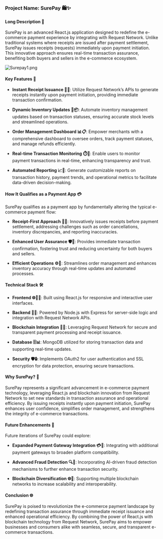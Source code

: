 ### Project Name: SurePay 🛍️✨

#### Long Description 📜

SurePay is an advanced React.js application designed to redefine the e-commerce payment experience by integrating with Request Network. Unlike traditional systems where receipts are issued after payment settlement, SurePay issues receipts (requests) immediately upon payment initiation. This innovative approach ensures real-time transaction assurance, benefiting both buyers and sellers in the e-commerce ecosystem.

![Surepay1.png](https://cdn.dorahacks.io/static/files/1906c9beb971db898fcef864fe69d3a9.png)

#### Key Features 🚀

- **Instant Receipt Issuance 🧾✨**: Utilize Request Network’s APIs to generate receipts instantly upon payment initiation, providing immediate transaction confirmation.
  
- **Dynamic Inventory Updates 🔄📦**: Automate inventory management updates based on transaction statuses, ensuring accurate stock levels and streamlined operations.
  
- **Order Management Dashboard 📊📋**: Empower merchants with a comprehensive dashboard to oversee orders, track payment statuses, and manage refunds efficiently.
  
- **Real-time Transaction Monitoring ⏱️👀**: Enable users to monitor payment transactions in real-time, enhancing transparency and trust.
  
- **Automated Reporting 📈📑**: Generate customizable reports on transaction history, payment trends, and operational metrics to facilitate data-driven decision-making.

#### How It Qualifies as a Payment App 💳

SurePay qualifies as a payment app by fundamentally altering the typical e-commerce payment flow:
  
- **Receipt-First Approach 🧾💡**: Innovatively issues receipts before payment settlement, addressing challenges such as order cancellations, inventory discrepancies, and reporting inaccuracies.
  
- **Enhanced User Assurance 🛡️💼**: Provides immediate transaction confirmation, fostering trust and reducing uncertainty for both buyers and sellers.
  
- **Efficient Operations ⚙️🚀**: Streamlines order management and enhances inventory accuracy through real-time updates and automated processes.

#### Technical Stack 🛠️

- **Frontend 🌐👨‍💻**: Built using React.js for responsive and interactive user interfaces.
  
- **Backend 🚀🔧**: Powered by Node.js with Express for server-side logic and integration with Request Network APIs.
  
- **Blockchain Integration 🔗🔐**: Leveraging Request Network for secure and transparent payment processing and receipt issuance.
  
- **Database 🗄️📊**: MongoDB utilized for storing transaction data and supporting real-time updates.
  
- **Security 🛡️🔒**: Implements OAuth2 for user authentication and SSL encryption for data protection, ensuring secure transactions.

#### Why SurePay? 🌟

SurePay represents a significant advancement in e-commerce payment technology, leveraging React.js and blockchain innovation from Request Network to set new standards in transaction assurance and operational efficiency. By issuing receipts instantly upon payment initiation, SurePay enhances user confidence, simplifies order management, and strengthens the integrity of e-commerce transactions.

#### Future Enhancements 🚀

Future iterations of SurePay could explore:
  
- **Expanded Payment Gateway Integration 💳🔌**: Integrating with additional payment gateways to broaden platform compatibility.
  
- **Advanced Fraud Detection 🔍🤖**: Incorporating AI-driven fraud detection mechanisms to further enhance transaction security.
  
- **Blockchain Diversification 🌐🔄**: Supporting multiple blockchain networks to increase scalability and interoperability.

#### Conclusion 🌐

SurePay is poised to revolutionize the e-commerce payment landscape by redefining transaction assurance through immediate receipt issuance and enhanced operational efficiency. By combining the power of React.js with blockchain technology from Request Network, SurePay aims to empower businesses and consumers alike with seamless, secure, and transparent e-commerce transactions.
